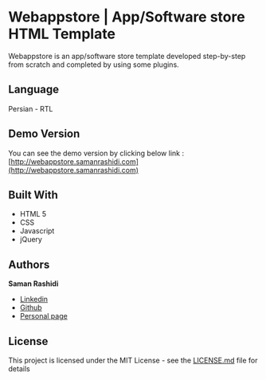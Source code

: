 # Webappstore | App/Software store HTML Template

Webappstore is an app/software store template developed step-by-step from scratch and completed by using some plugins.

## Language

Persian - RTL

## Demo Version

You can see the demo version by clicking below link :
[http://webappstore.samanrashidi.com](http://webappstore.samanrashidi.com)

## Built With

* HTML 5
* CSS
* Javascript
* jQuery

## Authors

**Saman Rashidi**

- [Linkedin](https://www.linkedin.com/in/samanrashidii)
- [Github](https://github.com/samanrashidii)
- [Personal page](http://samanrashidi.com)

## License

This project is licensed under the MIT License - see the [LICENSE.md](LICENSE.md) file for details

